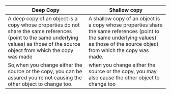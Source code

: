 | Deep Copy      | Shallow copy |
| ----------- | ----------- |
| A deep copy of an object is a copy whose properties do not share the same references (point to the same underlying values) as those of the source object from which the copy was made     | A shallow copy of an object is a copy whose properties share the same references (point to the same underlying values) as those of the source object from which the copy was made.       |
| So,when you change either the source or the copy, you can be assured you're not causing the other object to change too.   | when you change either the source or the copy, you may also cause the other object to change too         |